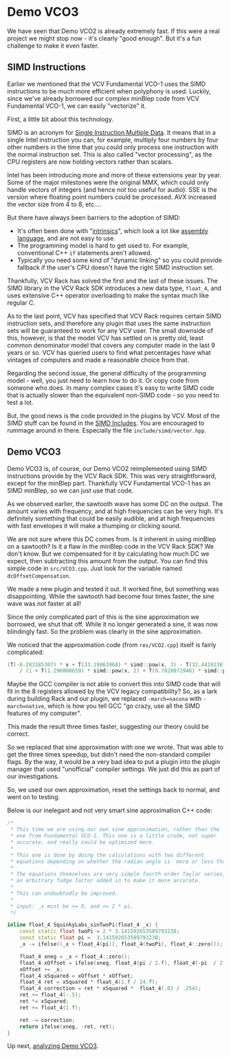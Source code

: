 # Demo VCO3

We have seen that Demo VCO2 is already extremely fast. If this were a real project we might stop now - it's clearly "good enough". But it's a fun challenge to make it even faster.

## SIMD Instructions

Earlier we mentioned that the VCV Fundamental VCO-1 uses the SIMD instructions to be much more efficient when polyphony is used. Luckily, since we've already borrowed our complex minBlep code from VCV Fundamental VCO-1, we can easily "vectorize" it.

First, a little bit about this technology.

SIMD is an acronym for [Single Instruction Multiple Data](https://en.wikipedia.org/wiki/SIMD). It means that in a single Intel instruction you can, for example, multiply four numbers by four other numbers in the time that you could only process one instruction with the normal instruction set. This is also called "vector processing", as the CPU registers are now holding vectors rather than scalars.

Intel has been introducing more and more of these extensions year by year. Some of the major milestones were the original MMX, which could only handle vectors of integers (and hence not too useful for audio). SSE is the version where floating point numbers could be processed. AVX increased the vector size from 4 to 8, etc.…

But there have always been barriers to the adoption of SIMD:

* It's often been done with "[intrinsics](https://en.wikipedia.org/wiki/Intrinsic_function)", which look a lot like [assembly language](https://en.wikipedia.org/wiki/Assembly_language), and are not easy to use.
* The programming model is hard to get used to. For example, conventional C++ `if` statements aren't allowed.
* Typically you need some kind of "dynamic linking" so you could provide fallback if the user's CPU doesn't have the right SIMD instruction set.

Thankfully, VCV Rack has solved the first and the last of these issues. The SIMD library in the VCV Rack SDK introduces a new data type, `float_4`, and uses extensive C++ operator overloading to make the syntax much like regular C.

As to the last point, VCV has specified that VCV Rack requires certain SIMD instruction sets, and therefore any plugin that uses the same instruction sets will be guaranteed to work for any VCV user. The small downside of this, however, is that the model VCV has settled on is pretty old, least common denominator model that covers any computer made in the last 9 years or so. VCV has queried users to find what percentages have what vintages of computers and made a reasonable choice from that.

Regarding the second issue, the general difficulty of the programming model - well, you just need to learn how to do it. Or copy code from someone who does. In many complex cases it's easy to write SIMD code that is actually slower than the equivalent non-SIMD code - so you need to test a lot.

But, the good news is the code provided in the plugins by VCV. Most of the SIMD stuff can be found in the [SIMD Includes](https://github.com/VCVRack/Rack/tree/v1/include/simd). You are encouraged to rummage around in there. Especially the file `include/simd/vector.hpp`.

## Demo VCO3

Demo VCO3 is, of course, our Demo VCO2 reimplemented using SIMD instructions provide by the VCV Rack SDK. This was very straightforward, except for the minBlep part. Thankfully VCV Fundamental VCO-1 has an SIMD minBlep, so we can just use that code.

As we observed earlier, the sawtooth wave has some DC on the output. The amount varies with frequency, and at high frequencies can be very high. It's definitely something that could be easily audible, and at high frequencies with fast envelopes it will make a thumping or clicking sound.

We are not sure where this DC comes from. Is it inherent in using minBlep on a sawtooth? Is it a flaw in the minBlep code in the VCV Rack SDK? We don't know. But we compensated for it by calculating how much DC we expect, then subtracting this amount from the output. You can find this simple code in `src/VCO3.cpp`. Just look for the variable named `dcOffsetCompensation`.

We made a new plugin and tested it out. It worked fine, but something was disappointing. While the sawtooth had become four times faster, the sine wave was not faster at all!

Since the only complicated part of this is the sine approximation we borrowed, we shut that off. While it no longer generated a sine, it was now blindingly fast. So the problem was clearly in the sine approximation.

We noticed that the approximation code (from `res/VCO2.cpp`) itself is fairly complicated:

``` C++
(T(-6.283185307) * x + T(33.19863968) * simd::pow(x, 3) - T(32.44191367) * simd::pow(x, 5))
    / (1 + T(1.296008659) * simd::pow(x, 2) + T(0.7028072946) * simd::pow(x, 4));
```

Maybe the GCC compiler is not able to convert this into SIMD code that will fit in the 8 registers allowed by the VCV legacy compatibility? So, as a lark during building Rack and our plugin, we replaced `-march=nacona` with `-march=native`, which is how you tell GCC "go crazy, use all the SIMD features of my computer".

This made the result three times faster, suggesting our theory could be correct.

So we replaced that sine approximation with one we wrote. That was able to get the three times speedup, but didn't need the non-standard compiler flags. By the way, it would be a very bad idea to put a plugin into the plugin manager that used "unofficial" compiler settings. We just did this as part of our investigations.

So, we used our own approximation, reset the settings back to normal, and went on to testing.

Below is our inelegant and not very smart sine approximation C++ code:

```c++
/*
 * This time we are using our own sine approximation, rather than the
 * one from Fundamental VCO-1. This one is a little crude, not super
 * accurate, and really could be optimized more.
 *
 * This one is done by doing the calculations with two different
 * equations depending on whether the radian angle is  more or less than pi.
 *
 * The equations themselves are very simple fourth order Taylor series, with
 * an arbitrary fudge factor added in to make it more accurate.
 *
 * This can undoubtedly be improved.
 *
 * input: _x must be >= 0, and <= 2 * pi.
 */

inline float_4 SquinkyLabs_sinTwoPi(float_4 _x) {
    const static float twoPi = 2 * 3.141592653589793238;
    const static float pi =  3.141592653589793238;
    _x -= ifelse((_x > float_4(pi)), float_4(twoPi), float_4::zero());

    float_4 xneg = _x < float_4::zero();
    float_4 xOffset = ifelse(xneg, float_4(pi / 2.f), float_4(-pi  / 2.f));
    xOffset += _x;
    float_4 xSquared = xOffset * xOffset;
    float_4 ret = xSquared * float_4(1.f / 24.f);
    float_4 correction = ret * xSquared *  float_4(.02 / .254);
    ret += float_4(-.5);
    ret *= xSquared;
    ret += float_4(1.f);

    ret -= correction;
    return ifelse(xneg, -ret, ret);
}
```

Up next, [analyzing Demo VCO3](./vco3-cpu.md).